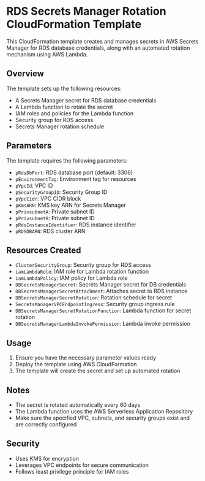 #  RDS Secrets Manager Rotation CloudFormation Template

This CloudFormation template creates and manages secrets in AWS Secrets Manager for RDS database credentials, along with an automated rotation mechanism using AWS Lambda.

## Overview

The template sets up the following resources:

- A Secrets Manager secret for RDS database credentials
- A Lambda function to rotate the secret
- IAM roles and policies for the Lambda function
- Security group for RDS access
- Secrets Manager rotation schedule

## Parameters

The template requires the following parameters:

- `pRdsDbPort`: RDS database port (default: 3306)
- `pEnvironmentTag`: Environment tag for resources
- `pVpcId`: VPC ID
- `pSecurityGroupID`: Security Group ID  
- `pVpcCidr`: VPC CIDR block
- `pKmsARN`: KMS key ARN for Secrets Manager
- `pPrivsubnetA`: Private subnet ID
- `pPrivsubnetB`: Private subnet ID
- `pRdsInstanceIdentifier`: RDS instance identifier
- `pRDSDBARN`: RDS cluster ARN

## Resources Created

- `ClusterSecurityGroup`: Security group for RDS access
- `iamLambdaRole`: IAM role for Lambda rotation function
- `iamLambdaPolicy`: IAM policy for Lambda role
- `DBSecretsManagerSecret`: Secrets Manager secret for DB credentials
- `DBSecretsManagerSecretAttachment`: Attaches secret to RDS instance
- `DBSecretsManagerSecretRotation`: Rotation schedule for secret
- `SecretsManagerVPCEndpointIngress`: Security group ingress rule
- `DBSecretsManagerSecretRotationFunction`: Lambda function for secret rotation
- `DBSecretsManagerLambdaInvokePermission`: Lambda invoke permission

## Usage

1. Ensure you have the necessary parameter values ready
2. Deploy the template using AWS CloudFormation
3. The template will create the secret and set up automated rotation

## Notes

- The secret is rotated automatically every 60 days
- The Lambda function uses the AWS Serverless Application Repository
- Make sure the specified VPC, subnets, and security groups exist and are correctly configured

## Security

- Uses KMS for encryption
- Leverages VPC endpoints for secure communication
- Follows least privilege principle for IAM roles

